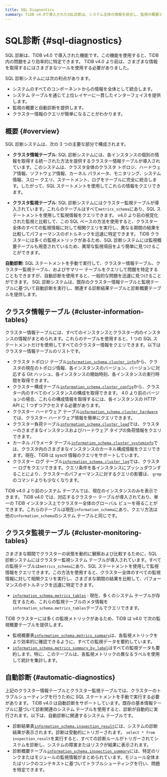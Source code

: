 ```yaml
---
title: SQL Diagnostics
summary: TiDB v4.0で導入されたSQL診断は、システム全体の情報を統合し、監視の概要と自動診断を提供します。クラスタ情報テーブルは、クラスタ内のインスタンス情報を取得し、クラスタ監視テーブルは監視情報を動的に観察します。自動診断は診断結果と診断概要を提供し、システムの障害やリスクを表示します。
---
```


# SQL診断 {#sql-diagnostics}

SQL 診断は、TiDB v4.0 で導入された機能です。この機能を使用すると、TiDB 内の問題をより効率的に特定できます。 TiDB v4.0 より前は、さまざまな情報を取得するにはさまざまなツールを使用する必要がありました。

SQL 診断システムには次の利点があります。

-   システムのすべてのコンポーネントからの情報を全体として統合します。
-   システム テーブルを通じて上位レイヤーに一貫したインターフェイスを提供します。
-   監視の概要と自動診断を提供します。
-   クラスター情報のクエリが簡単になることがわかります。

## 概要 {#overview}

SQL 診断システムは、次の 3 つの主要な部分で構成されます。

-   **クラスタ情報テーブル**: SQL 診断システムには、各インスタンスの個別の情報を取得する統一された方法を提供するクラスター情報テーブルが導入されています。このシステムは、クラスタ全体のクラスタ トポロジ、ハードウェア情報、ソフトウェア情報、カーネル パラメータ、モニタリング、システム情報、スロー クエリ、ステートメント、ログをテーブルに完全に統合します。したがって、SQL ステートメントを使用してこれらの情報をクエリできます。

-   **クラスタ監視テーブル**: SQL 診断システムにはクラスター監視テーブルが導入されています。これらのテーブルはすべて`metrics_schema`にあり、SQL ステートメントを使用して監視情報をクエリできます。 v4.0 より前の視覚化された監視と比較して、この SQL ベースの方法を使用すると、クラスター全体のすべての監視情報に対して相関クエリを実行し、異なる期間の結果を比較してパフォーマンスのボトルネックを迅速に特定できます。 TiDB クラスターには多くの監視メトリックがあるため、SQL 診断システムには監視概要テーブルも用意されているため、異常な監視項目をより簡単に見つけることができます。

**自動診断**: SQL ステートメントを手動で実行して、クラスター情報テーブル、クラスター監視テーブル、およびサマリー テーブルをクエリして問題を特定することもできますが、自動診断を使用すると、一般的な問題を迅速に見つけることができます。 SQL 診断システムは、既存のクラスター情報テーブルと監視テーブルに基づいて自動診断を実行し、関連する診断結果テーブルと診断概要テーブルを提供します。

## クラスタ情報テーブル {#cluster-information-tables}

クラスター情報テーブルには、すべてのインスタンスとクラスター内のインスタンスの情報がまとめられます。これらのテーブルを使用すると、1 つの SQL ステートメントだけを使用してすべてのクラスター情報をクエリできます。以下はクラスター情報テーブルのリストです。

-   クラスタ トポロジ テーブル[`information_schema.cluster_info`](/information-schema/information-schema-cluster-info.md)から、クラスタの現在のトポロジ情報、各インスタンスのバージョン、バージョンに対応する Git ハッシュ、各インスタンスの開始時刻、各インスタンスの実行時間を取得できます。
-   クラスター構成テーブル[`information_schema.cluster_config`](/information-schema/information-schema-cluster-config.md)から、クラスター内のすべてのインスタンスの構成を取得できます。 4.0 より前のバージョンの場合、これらの構成情報を取得するには、各インスタンスの HTTP API に 1 つずつアクセスする必要があります。
-   クラスター ハードウェア テーブル[`information_schema.cluster_hardware`](/information-schema/information-schema-cluster-hardware.md)では、クラスター ハードウェア情報を簡単にクエリできます。
-   クラスター負荷テーブル[`information_schema.cluster_load`](/information-schema/information-schema-cluster-load.md)では、クラスターのさまざまなインスタンスおよびハードウェア タイプの負荷情報をクエリできます。
-   カーネル パラメータ テーブル[`information_schema.cluster_systeminfo`](/information-schema/information-schema-cluster-systeminfo.md)では、クラスタ内のさまざまなインスタンスのカーネル構成情報をクエリできます。現在、TiDB は sysctl 情報のクエリをサポートしています。
-   クラスター ログ テーブル[`information_schema.cluster_log`](/information-schema/information-schema-cluster-log.md)では、クラスター ログをクエリできます。クエリ条件を各インスタンスにプッシュダウンすることにより、クラスターのパフォーマンスに対するクエリの影響は、 `grep`のコマンドよりも少なくなります。

TiDB v4.0 より前のシステム テーブルでは、現在のインスタンスのみを表示できます。 TiDB v4.0 では、対応するクラスター テーブルが導入されており、単一の TiDB インスタンス上でクラスター全体のグローバル ビューを得ることができます。これらのテーブルは現在`information_schema`にあり、クエリ方法は他の`information_schema`のシステム テーブルと同じです。

## クラスタ監視テーブル {#cluster-monitoring-tables}

さまざまな期間でクラスターの状態を動的に観察および比較するために、SQL 診断システムにはクラスター監視システム テーブルが導入されています。すべての監視テーブルは`metrics_schema`にあり、SQL ステートメントを使用して監視情報をクエリできます。この方法を使用すると、クラスター全体のすべての監視情報に対して相関クエリを実行し、さまざまな期間の結果を比較して、パフォーマンスのボトルネックを迅速に特定できます。

-   [`information_schema.metrics_tables`](/information-schema/information-schema-metrics-tables.md) : 現在、多くのシステム テーブルが存在するため、これらの監視テーブルのメタ情報を`information_schema.metrics_tables`テーブルでクエリできます。

TiDB クラスターには多くの監視メトリックがあるため、TiDB は v4.0 で次の監視概要テーブルを提供します。

-   監視概要表[`information_schema.metrics_summary`](/information-schema/information-schema-metrics-summary.md)は、各監視メトリックをより効率的に確認できるように、すべての監視データを要約しています。
-   [`information_schema.metrics_summary_by_label`](/information-schema/information-schema-metrics-summary.md)はすべての監視データも要約します。特に、このテーブルは、各監視メトリックの異なるラベルを使用して統計を集計します。

## 自動診断 {#automatic-diagnostics}

上記のクラスター情報テーブルとクラスター監視テーブルでは、クラスターのトラブルシューティングを行うために SQL ステートメントを手動で実行する必要があります。 TiDB v4.0 は自動診断をサポートしています。既存の基本情報テーブルに基づいて診断関連のシステム テーブルを使用すると、診断が自動的に実行されます。以下は、自動診断に関連するシステム テーブルです。

-   診断結果表[`information_schema.inspection_result`](/information-schema/information-schema-inspection-result.md)には、システムの診断結果が表示されます。診断は受動的にトリガーされます。 `select * from inspection_result`を実行すると、すべての診断ルールがトリガーされてシステムを診断し、システムの障害またはリスクが結果に表示されます。
-   診断概要テーブル[`information_schema.inspection_summary`](/information-schema/information-schema-inspection-summary.md)には、特定のリンクまたはモジュールの監視情報がまとめられています。モジュール全体またはリンクのコンテキストに基づいてトラブルシューティングを行い、問題を特定できます。
